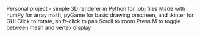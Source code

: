 Personal project - simple 3D renderer in Python for .obj files
Made with numPy for array math, pyGame for basic drawing onscreen, and tkinter for GUI
Click to rotate, shift-click to pan
Scroll to zoom
Press M to toggle between mesh and vertex display
